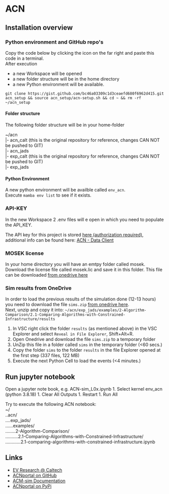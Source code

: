 # ACN

## Installation overview

### Python environment and GitHub repo's

Copy the code below by clicking the icon on the far right and paste this code in a terminal.  
After execution   
- a new Workspace will be opened
- a new folder structure will be in the home directory
- a new Python environment will be available.

```
git clone https://gist.github.com/bc46a03309c1d3ceaefd680f6962d415.git acn_setup && source acn_setup/acn-setup.sh && cd ~ && rm -rf ~/acn_setup
```

#### Folder structure

The following folder structure will be in your home-folder  

~/acn  
 |- acn_calt     (this is the original repository for reference, changes CAN NOT be pushed to GIT)  
 |- acn_jads  
 |- exp_calt     (this is the original repository for reference, changes CAN NOT be pushed to GIT)  
 |- exp_jads  

#### Python Environment
A new python environment will be availble called ```env_acn```.  
Execute ```mamba env list``` to see if it exists.

### API-KEY

In the new Workspace 2 .env files will e open in which you need to populate the API_KEY.  

The API key for this project is stored [here (authorization required)](https://1drv.ms/t/s!AiogHeTeve1hjvo-_7UAopYbxRS1qQ?e=LKaLS9), additional info can be found here: [ACN - Data Client][acn_api]  

### MOSEK license

In your home directory you will have an emtpy folder called mosek.  
Download the license file called mosek.lic and save it in this folder. This file can be downloaded [from onedrive here][mosek_lic]  

### Sim results from OneDrive

In order to load the previous results of the simulation done (12-13 hours) you need to download the file ``sims.zip`` [from onedrive here][mosek_lic].  
Next, unzip and copy it into: 
``~/acn/exp_jads/examples/2-Algorithm-Comparison/2.1-Comparing-Algorithms-with-Constrained-Infrastructure/results``

1. In VSC right click the folder ``results`` (as mentioned above) in the VSC Explorer and select ```Reveal in File Explorer```, Shift+Alt+R. 
1. Open Onedrive and download the file ``sims.zip`` to a temporary folder
1. UnZip this file in a folder called ``sims`` in the temporary folder (<60 secs.)
1. Copy the folder ``sims`` to the folder ``results`` in the file Explorer opened at the first step (337 files, 122 MB)
1. Execute the next Python Cell to load the events (<4 minutes.)

## Run jupyter notebook

Open a jupyter note book, e.g. ACN-sim_L0x.ipynb
    1. Select kernel env_acn (python 3.8.18)
    1. Clear All Outputs 
    1. Restart
    1. Run All

Try to execute the following ACN notebook:  
~/  
..acn/  
....exp_jads/  
......examples/  
........2-Algorithm-Comparison/  
..........2.1-Comparing-Algorithms-with-Constrained-Infrastructure/  
............2.1-comparing-algorithms-with-constrained-infrastructure.ipynb  

## Links

- [EV Research @ Caltech][def]  
- [ACNportal on GitHub][acnportal]  
- [ACM-sim Documentation][ACM-sim]  
- [ACNportal on PyPi][acn_portal_pypi]  

[def]:             https://ev.caltech.edu/index
[acnportal]:       https://github.com/zach401/acnportal
[ACM-sim]:         https://acnportal.readthedocs.io/en/latest/
[acn_portal_pypi]: https://pypi.org/project/acnportal/
[conda_yml]:       https://docs.conda.io/projects/conda/en/latest/user-guide/tasks/manage-environments.html#creating-an-environment-from-an-environment-yml-file
[mosek_lic]: https://1drv.ms/u/s!AiogHeTeve1hjvpAHK-FCdqT2ikhfQ?e=DM0Uxm
[vsc_python_int]:  https://code.visualstudio.com/docs/python/environments#_working-with-python-interpreters
[vsc_conda_env]:   https://code.visualstudio.com/docs/python/environments#_create-a-conda-environment-in-the-terminal
[acn_api]:         https://acnportal.readthedocs.io/en/latest/acndata/data_client.html

